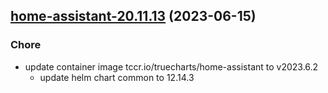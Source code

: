 ## [home-assistant-20.11.13](https://github.com/cyr-ius/truenas-charts/compare/home-assistant-20.11.12...home-assistant-20.11.13) (2023-06-15)

### Chore

- update container image tccr.io/truecharts/home-assistant to v2023.6.2
  - update helm chart common to 12.14.3
